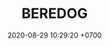 ---
layout: 
permalink: /team/:title.html
categories: subs
maincover: /assets/avatars/female1.webp
tickets: 18
date: 2020-08-29 10:29:20 +0700
title: BEREDOG
vip: 
sub: /assets/mis/sub.png
gift: /assets/mis/gift.png
---
